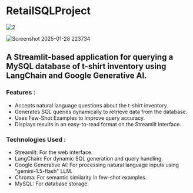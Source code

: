 # RetailSQLProject
![2](https://github.com/user-attachments/assets/3047a45e-f48a-4803-8d03-c93ebd0fadef)

![Screenshot 2025-01-28 223734](https://github.com/user-attachments/assets/9e5db134-7791-472b-b7b3-9d56fc5fe0b4)


## A Streamlit-based application for querying a MySQL database of t-shirt inventory using LangChain and Google Generative AI.

### Features :
- Accepts natural language questions about the t-shirt inventory.
- Generates SQL queries dynamically to retrieve data from the database.
- Uses Few-Shot Examples to improve query accuracy.
- Displays results in an easy-to-read format on the Streamlit interface.

### Technologies Used :
- Streamlit: For the web interface.
- LangChain: For dynamic SQL generation and query handling.
- Google Generative AI: For processing natural language inputs using "gemini-1.5-flash" LLM.
- Chroma: For semantic similarity in few-shot examples.
- MySQL: For database storage.
